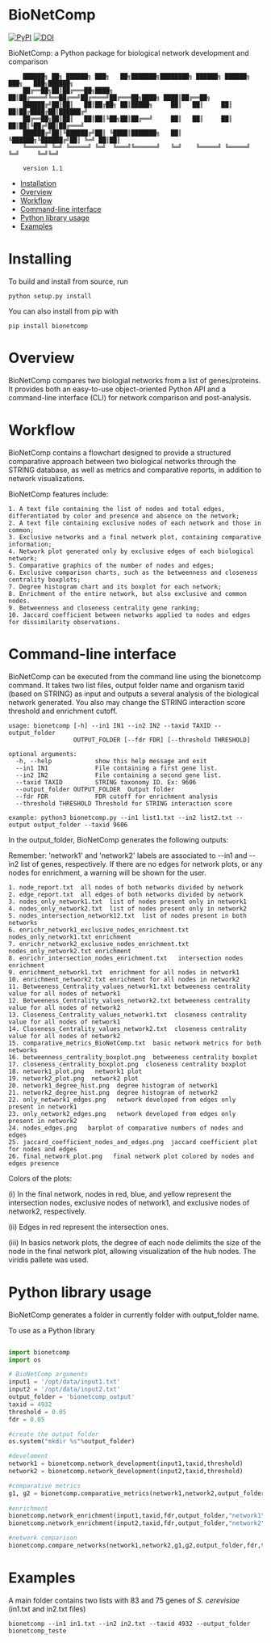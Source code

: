 # BioNetComp

[![PyPI](https://img.shields.io/pypi/v/bionetcomp.svg?label=PyPI&color=green)](https://pypi.org/project/bionetcomp/)
[![DOI](https://img.shields.io/badge/DOI-10.1101%2F2021.04.14.439897-red)](https://doi.org/10.1101/2021.04.14.439897)

BioNetComp: a Python package for biological network development and comparison 

        ██████╗ ██╗ ██████╗ ███╗   ██╗███████╗████████╗ ██████╗ ██████╗ ███╗   ███╗██████╗ 
        ██╔══██╗██║██╔═══██╗████╗  ██║██╔════╝╚══██╔══╝██╔════╝██╔═══██╗████╗ ████║██╔══██╗
        ██████╔╝██║██║   ██║██╔██╗ ██║█████╗     ██║   ██║     ██║   ██║██╔████╔██║██████╔╝
        ██╔══██╗██║██║   ██║██║╚██╗██║██╔══╝     ██║   ██║     ██║   ██║██║╚██╔╝██║██╔═══╝ 
        ██████╔╝██║╚██████╔╝██║ ╚████║███████╗   ██║   ╚██████╗╚██████╔╝██║ ╚═╝ ██║██║     
        ╚═════╝ ╚═╝ ╚═════╝ ╚═╝  ╚═══╝╚══════╝   ╚═╝    ╚═════╝ ╚═════╝ ╚═╝     ╚═╝╚═╝     
                                                                                   
        version 1.1




- [Installation](#installing)
- [Overview](#overview)
- [Workflow](#workflow)
- [Command-line interface](#command-line-interface)
- [Python library usage](#python-library-usage)
- [Examples](#examples)

# Installing

To build and install from source, run

```shell
python setup.py install
```
You can also install from pip with

```shell
pip install bionetcomp
``` 

# Overview

BioNetComp compares two biologial networks from a list of genes/proteins. It provides both an easy-to-use object-oriented Python API and a command-line interface (CLI) for network comparison and post-analysis. 

# Workflow

BioNetComp contains a flowchart designed to provide a structured comparative approach between two biological networks through the STRING database, as well as metrics and comparative reports, in addition to network visualizations. 

BioNetComp features include:

    1. A text file containing the list of nodes and total edges, differentiated by color and presence and absence on the network;
    2. A text file containing exclusive nodes of each network and those in common;
    3. Exclusive networks and a final network plot, containing comparative information;
    4. Network plot generated only by exclusive edges of each biological network;
    5. Comparative graphics of the number of nodes and edges;
    6. Exclusive comparison charts, such as the betweenness and closeness centrality boxplots;
    7. Degree histogram chart and its boxplot for each network;
    8. Enrichment of the entire network, but also exclusive and common nodes.
    9. Betweenness and closeness centrality gene ranking;
    10. Jaccard coefficient between networks applied to nodes and edges for dissimilarity observations.


# Command-line interface

BioNetComp can be executed from the command line using the bionetcomp command. It takes two list files, output folder name and organism taxid (based on STRING) as input and outputs a several analysis of the biological network generated. You also may change the STRING interaction score threshold and enrichment cutoff. 

```
usage: bionetcomp [-h] --in1 IN1 --in2 IN2 --taxid TAXID --output_folder
                  OUTPUT_FOLDER [--fdr FDR] [--threshold THRESHOLD]

optional arguments:
  -h, --help            show this help message and exit
  --in1 IN1             File containing a first gene list.
  --in2 IN2             File containing a second gene list.
  --taxid TAXID         STRING taxonomy ID. Ex: 9606
  --output_folder OUTPUT_FOLDER  Output folder
  --fdr FDR             FDR cutoff for enrichment analysis
  --threshold THRESHOLD Threshold for STRING interaction score

example: python3 bionetcomp.py --in1 list1.txt --in2 list2.txt --output output_folder --taxid 9606
```
In the output_folder, BioNetComp generates the following outputs:

Remember: 'network1' and 'network2' labels are associated to --in1 and --in2 list of genes, respectively. If there are no edges for network plots, or any nodes for enrichment, a warning will be shown for the user. 

    1. node_report.txt  all nodes of both networks divided by network
    2. edge_report.txt  all edges of both networks divided by network
    3. nodes_only_network1.txt  list of nodes present only in network1
    4. nodes_only_network2.txt  list of nodes present only in network2
    5. nodes_intersection_network12.txt  list of nodes present in both networks
    6. enrichr_network1_exclusive_nodes_enrichment.txt  nodes_only_network1.txt enrichment
    7. enrichr_network2_exclusive_nodes_enrichment.txt  nodes_only_network2.txt enrichment
    8. enrichr_intersection_nodes_enrichment.txt   intersection nodes enrichment
    9. enrichment_network1.txt  enrichment for all nodes in network1
    10. enrichment_network2.txt enrichment for all nodes in network2
    11. Betweeness_Centrality_values_network1.txt betweeness centrality value for all nodes of network1                          
    12. Betweeness_Centrality_values_network2.txt betweeness centrality value for all nodes of network2
    13. Closeness_Centrality_values_network1.txt  closeness centrality value for all nodes of network1 
    14. Closeness_Centrality_values_network2.txt  closeness centrality value for all nodes of network2
    15. comparative_metrics_BioNetComp.txt  basic network metrics for both networks  
    16. betweenness_centrality_boxplot.png  betweeness centrality boxplot
    17. closeness_centrality_boxplot.png  closeness centrality boxplot
    18. network1_plot.png   network1 plot
    19. network2_plot.png  network2 plot
    20. network1_degree_hist.png  degree histogram of network1
    21. network2_degree_hist.png  degree histogram of network2
    22. only_network1_edges.png   network developed from edges only present in network1
    23. only_network2_edges.png   network developed from edges only present in network2
    24. nodes_edges.png   barplot of comparative numbers of nodes and edges
    25. jaccard_coefficient_nodes_and_edges.png  jaccard coefficient plot for nodes and edges
    26. final_network_plot.png   final network plot colored by nodes and edges presence
        
Colors of the plots:

(i)   In the final network, nodes in red, blue, and yellow represent the intersection nodes, exclusive nodes of network1, and exclusive nodes of network2, respectively. 

(ii)  Edges in red represent the intersection ones. 

(iii) In basics network plots, the degree of each node delimits the size of the node in the final network plot, allowing visualization of the hub nodes. The viridis pallete was used. 
                             
# Python library usage

BioNetComp generates a folder in currently folder with output_folder name. 

To use as a Python library

```python

import bionetcomp
import os

# BioNetComp arguments
input1 = '/opt/data/input1.txt'
input2 = '/opt/data/input2.txt'
output_folder = 'bionetcomp_output'
taxid = 4932
threshold = 0.05
fdr = 0.05

#create the output folder
os.system("mkdir %s"%output_folder)

#develoment
network1 = bionetcomp.network_development(input1,taxid,threshold)
network2 = bionetcomp.network_development(input2,taxid,threshold)

#comparative metrics
g1, g2 = bionetcomp.comparative_metrics(network1,network2,output_folder)
        
#enrichment
bionetcomp.network_enrichment(input1,taxid,fdr,output_folder,"network1")
bionetcomp.network_enrichment(input2,taxid,fdr,output_folder,"network2")

#network comparison    
bionetcomp.compare_networks(network1,network2,g1,g2,output_folder,fdr,taxid)

```

# Examples

A main folder contains two lists with 83 and 75 genes of *S. cerevisiae* (in1.txt and in2.txt files)

```shell
bionetcomp --in1 in1.txt --in2 in2.txt --taxid 4932 --output_folder bionetcomp_teste
```



